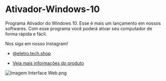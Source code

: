# Ativador-Windows-10

Programa Ativador do Windows 10. 
Esse é mais um lançamento em nossos softwares.
Com esse programa você poderá ativar seu computador de forma rápida e fácil.

Nos siga em nosso Instagram! 

- [@eletro.tech.shop](https://www.instagram.com/eletro.tech.shop/)

- [Veja mais informações do produto](https://www.instagram.com/p/C3sy6CKRXxK/?img_index=1)

![Imagem Interface Web.png](https://www.instagram.com/p/C3sy6CKRXxK/?img_index=1)


